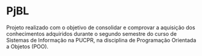 # PjBL
Projeto realizado com o objetivo de consolidar e comprovar a aquisição dos conhecimentos adquiridos durante o segundo semestre do curso de Sistemas de Informação na PUCPR, na disciplina de Programação Orientada a Objetos (POO).
